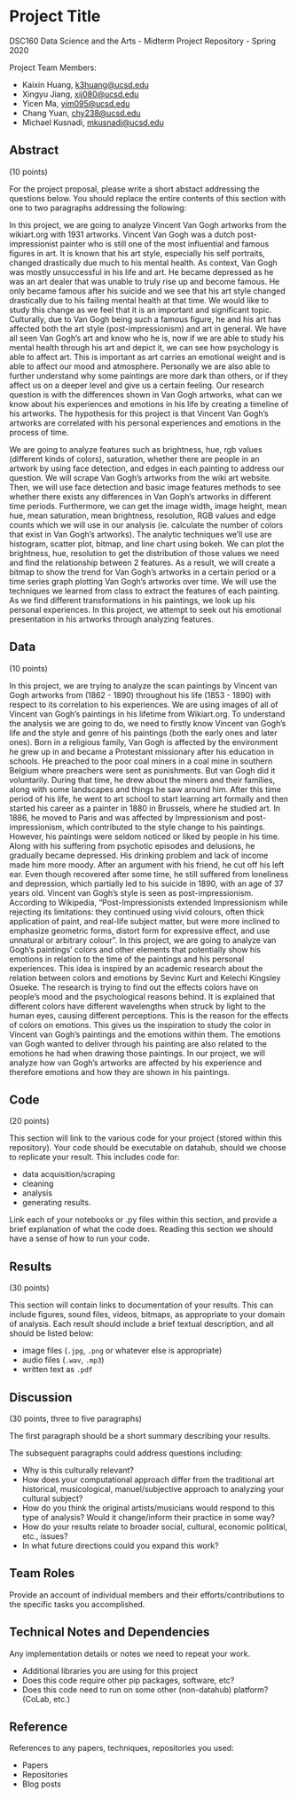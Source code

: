 # Project Title

DSC160 Data Science and the Arts - Midterm Project Repository - Spring 2020

Project Team Members: 
- Kaixin Huang, k3huang@ucsd.edu
- Xingyu Jiang, xij080@ucsd.edu
- Yicen Ma, yim095@ucsd.edu
- Chang Yuan, chy238@ucsd.edu
- Michael Kusnadi, mkusnadi@ucsd.edu

## Abstract

(10 points) 

For the project proposal, please write a short abstact addressing the questions below. You should replace the entire contents of this section with one to two paragraphs addressing the following:

  In this project, we are going to analyze Vincent Van Gogh artworks from the wikiart.org with 1931 artworks. Vincent Van Gogh was a dutch post-impressionist painter who is still one of the most influential and famous figures in art. It is known that his art style, especially his self portraits, changed drastically due much to his mental health. As context, Van Gogh was mostly unsuccessful in his life and art. He became depressed as he was an art dealer that was unable to truly rise up and become famous. He only became famous after his suicide and we see that his art style changed drastically due to his failing mental health at that time. We would like to study this change as we feel that it is an important and significant topic. Culturally, due to Van Gogh being such a famous figure,  he and his art has affected both the art style (post-impressionism) and art in general. We have all seen Van Gogh’s art and know who he is, now if we are able to study his mental health through his art and depict it, we can see how psychology is able to affect art. This is important as art carries an emotional weight and is able to affect our mood and atmosphere. Personally we are also able to further understand why some paintings are more dark than others, or if they affect us on a deeper level and give us a certain feeling. Our research question is with the differences shown in Van Gogh artworks, what can we know about his experiences and emotions in his life by creating a timeline of his artworks. The hypothesis for this project is that Vincent Van Gogh’s artworks are correlated with his personal experiences and emotions in the process of time.
  
  We are going to analyze features such as brightness, hue, rgb values (different kinds of colors), saturation, whether there are people in an artwork by using face detection, and edges in each painting to address our question. We will scrape Van Gogh’s artworks from the wiki art website. Then, we will use face detection and basic image features methods to see whether there exists any differences in Van Goph’s artworks in different time periods. Furthermore, we can get the image width, image height, mean hue, mean saturation, mean brightness, resolution, RGB values and edge counts which we will use in our analysis (ie. calculate the number of colors that exist in Van Gogh’s artworks). The analytic techniques we’ll use are histogram, scatter plot, bitmap, and line chart using bokeh. We can plot the brightness, hue, resolution to get the distribution of those values we need and find the relationship between 2 features. As a result, we will create a bitmap to show the trend for Van Gogh’s artworks in a certain period or a time series graph plotting Van Gogh’s artworks over time. We will use the techniques we learned from class to extract the features of each painting. As we find different transformations in his paintings, we look up his personal experiences. In this project, we attempt to seek out his emotional presentation in his artworks through analyzing features. 


## Data

(10 points) 

  In this project, we are trying to analyze the scan paintings by Vincent van Gogh artworks from (1862 - 1890) throughout his life (1853 - 1890) with respect to its correlation to his experiences. We are using images of all of Vincent van Gogh’s paintings in his lifetime from Wikiart.org. To understand the analysis we are going to do, we need to firstly know Vincent van Gogh’s life and the style and genre of his paintings (both the early ones and later ones). 
  Born in a religious family, Van Gogh is affected by the environment he grew up in and became a Protestant missionary after his education in schools. He preached to the poor coal miners in a coal mine in southern Belgium where preachers were sent as punishments. But van Gogh did it voluntarily. During that time, he drew about the miners and their families, along with some landscapes and things he saw around him. After this time period of his life, he went to art school to start learning art formally and then started his career as a painter in 1880 in Brussels, where he studied art. In 1886, he moved to Paris and was affected by Impressionism and post-impressionism, which contributed to the style change to his paintings. However, his paintings were seldom noticed or liked by people in his time. Along with his suffering from psychotic episodes and delusions, he gradually became depressed. His drinking problem and lack of income made him more moody. After an argument with his friend, he cut off his left ear. Even though recovered after some time, he still suffered from loneliness and depression, which partially led to his suicide in 1890, with an age of 37 years old.
  Vincent van Gogh’s style is seen as post-impressionism. According to Wikipedia, “Post-Impressionists extended Impressionism while rejecting its limitations: they continued using vivid colours, often thick application of paint, and real-life subject matter, but were more inclined to emphasize geometric forms, distort form for expressive effect, and use unnatural or arbitrary colour”. In this project, we are going to analyze van Gogh’s paintings’ colors and other elements that potentially show his emotions in relation to the time of the paintings and his personal experiences.
  This idea is inspired by an academic research about the relation between colors and emotions by Sevinc Kurt and Kelechi Kingsley Osueke. The research is trying to find out the effects colors have on people’s mood and the psychological reasons behind. It is explained that different colors have different wavelengths when struck by light to the human eyes, causing different perceptions. This is the reason for the effects of colors on emotions. This gives us the inspiration to study the color in Vincent van Gogh’s paintings and the emotions within them. The emotions van Gogh wanted to deliver through his painting are also related to the emotions he had when drawing those paintings. In our project, we will analyze how van Gogh’s artworks are affected by his experience and therefore emotions and how they are shown in his paintings.


## Code

(20 points)

This section will link to the various code for your project (stored within this repository). Your code should be executable on datahub, should we choose to replicate your result. This includes code for: 

- data acquisition/scraping
- cleaning
- analysis
- generating results. 

Link each of your notebooks or .py files within this section, and provide a brief explanation of what the code does. Reading this section we should have a sense of how to run your code.

## Results

(30 points) 

This section will contain links to documentation of your results. This can include figures, sound files, videos, bitmaps, as appropriate to your domain of analysis. Each result should include a brief textual description, and all should be listed below: 

- image files (`.jpg`, `.png` or whatever else is appropriate)
- audio files (`.wav`, `.mp3`)
- written text as `.pdf`

## Discussion

(30 points, three to five paragraphs)

The first paragraph should be a short summary describing your results.

The subsequent paragraphs could address questions including:
- Why is this culturally relevant?
- How does your computational approach differ from the traditional art historical, musicological, manuel/subjective approach to analyzing your cultural subject? 
- How do you think the original artists/musicians would respond to this type of analysis? Would it change/inform their practice in some way?
- How do your results relate to broader social, cultural, economic political, etc., issues? 
- In what future directions could you expand this work?

## Team Roles

Provide an account of individual members and their efforts/contributions to the specific tasks you accomplished.

## Technical Notes and Dependencies

Any implementation details or notes we need to repeat your work. 
- Additional libraries you are using for this project
- Does this code require other pip packages, software, etc?
- Does this code need to run on some other (non-datahub) platform? (CoLab, etc.)

## Reference

References to any papers, techniques, repositories you used:
- Papers
- Repositories
- Blog posts

